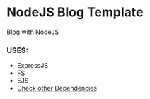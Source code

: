 # NodeJS Blog Template

Blog with NodeJS

### USES:
+ ExpressJS
+ FS
+ EJS
+ [Check other Dependencies](https://github.com/fluwence/nodejs-blog-template/blob/main/package.json#L2)

